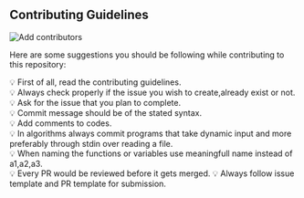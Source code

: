 ## Contributing Guidelines

![Add contributors](https://github.com/krishrahul98/DSA-Library/workflows/Add%20contributors/badge.svg)

Here are some suggestions you should be following while contributing to this repository:


:bulb: First of all, read the contributing guidelines.\
:bulb: Always check properly if the issue you wish to create,already exist or not.\
:bulb:  Ask for the issue that you plan to complete.\
:bulb:  Commit message should be of the stated syntax.\
:bulb:  Add comments to codes.\
:bulb:  In algorithms always commit programs that take dynamic input and more preferably through stdin over reading a file.\
:bulb:  When naming the functions or variables use meaningfull name instead of a1,a2,a3.\
:bulb:  Every PR would be reviewed before it gets merged.
:bulb: 	Always follow issue template and PR template for submission.
